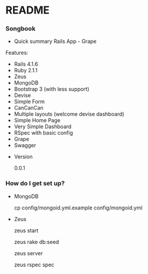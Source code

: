 # README #

### Songbook ###

* Quick summary
Rails App - Grape

Features:

 - Rails 4.1.6
 - Ruby 2.1.1
 - Zeus
 - MongoDB
 - Bootstrap 3 (with less support)
 - Devise
 - Simple Form
 - CanCanCan
 - Multiple layouts (welcome devise dashboard)
 - Simple Home Page
 - Very Simple Dashboard
 - RSpec with basic config
 - Grape
 - Swagger

* Version

  0.0.1

### How do I get set up? ###

* MongoDB

  cp config/mongoid.yml.example config/mongoid.yml

* Zeus

    zeus start

    zeus rake db:seed

    zeus server

    zeus rspec spec
